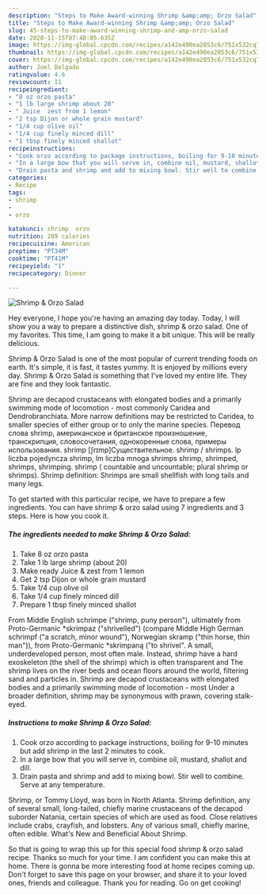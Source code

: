 ```yaml
---
description: "Steps to Make Award-winning Shrimp &amp;amp; Orzo Salad"
title: "Steps to Make Award-winning Shrimp &amp;amp; Orzo Salad"
slug: 45-steps-to-make-award-winning-shrimp-and-amp-orzo-salad
date: 2020-11-15T07:48:05.635Z
image: https://img-global.cpcdn.com/recipes/a142e490ea2053c6/751x532cq70/shrimp-orzo-salad-recipe-main-photo.jpg
thumbnail: https://img-global.cpcdn.com/recipes/a142e490ea2053c6/751x532cq70/shrimp-orzo-salad-recipe-main-photo.jpg
cover: https://img-global.cpcdn.com/recipes/a142e490ea2053c6/751x532cq70/shrimp-orzo-salad-recipe-main-photo.jpg
author: Joel Delgado
ratingvalue: 4.6
reviewcount: 11
recipeingredient:
- "8 oz orzo pasta"
- "1 lb large shrimp about 20"
- " Juice  zest from 1 lemon"
- "2 tsp Dijon or whole grain mustard"
- "1/4 cup olive oil"
- "1/4 cup finely minced dill"
- "1 tbsp finely minced shallot"
recipeinstructions:
- "Cook orzo according to package instructions, boiling for 9-10 minutes but add shrimp in the last 2 minutes to cook."
- "In a large bow that you will serve in, combine oil, mustard, shallot and dill."
- "Drain pasta and shrimp and add to mixing bowl. Stir well to combine. Serve at any temperature."
categories:
- Recipe
tags:
- shrimp
- 
- orzo

katakunci: shrimp  orzo 
nutrition: 289 calories
recipecuisine: American
preptime: "PT34M"
cooktime: "PT41M"
recipeyield: "1"
recipecategory: Dinner

---
```



![Shrimp &amp; Orzo Salad](https://img-global.cpcdn.com/recipes/a142e490ea2053c6/751x532cq70/shrimp-orzo-salad-recipe-main-photo.jpg)

Hey everyone, I hope you're having an amazing day today. Today, I will show you a way to prepare a distinctive dish, shrimp &amp; orzo salad. One of my favorites. This time, I am going to make it a bit unique. This will be really delicious.

Shrimp &amp; Orzo Salad is one of the most popular of current trending foods on earth. It's simple, it is fast, it tastes yummy. It is enjoyed by millions every day. Shrimp &amp; Orzo Salad is something that I've loved my entire life. They are fine and they look fantastic.

Shrimp are decapod crustaceans with elongated bodies and a primarily swimming mode of locomotion - most commonly Caridea and Dendrobranchiata. More narrow definitions may be restricted to Caridea, to smaller species of either group or to only the marine species. Перевод слова shrimp, американское и британское произношение, транскрипция, словосочетания, однокоренные слова, примеры использования. shrimp [ʃrɪmp]Существительное. shrimp / shrimps. lp liczba pojedyncza shrimp, lm liczba mnoga shrimps shrimp, shrimped, shrimps, shrimping. shrimp ( countable and uncountable; plural shrimp or shrimps). Shrimp definition: Shrimps are small shellfish with long tails and many legs.


To get started with this particular recipe, we have to prepare a few ingredients. You can have shrimp &amp; orzo salad using 7 ingredients and 3 steps. Here is how you cook it.

<!--inarticleads1-->

##### The ingredients needed to make Shrimp &amp; Orzo Salad:

1. Take 8 oz orzo pasta
1. Take 1 lb large shrimp (about 20)
1. Make ready  Juice &amp; zest from 1 lemon
1. Get 2 tsp Dijon or whole grain mustard
1. Take 1/4 cup olive oil
1. Take 1/4 cup finely minced dill
1. Prepare 1 tbsp finely minced shallot


From Middle English schrimpe (&#34;shrimp, puny person&#34;), ultimately from Proto-Germanic *skrimpaz (&#34;shrivelled&#34;) (compare Middle High German schrimpf (&#34;a scratch, minor wound&#34;), Norwegian skramp (&#34;thin horse, thin man&#34;)), from Proto-Germanic *skrimpaną (&#34;to shrivel&#34;. A small, underdeveloped person, most often male. Instead, shrimp have a hard exoskeleton (the shell of the shrimp) which is often transparent and The shrimp lives on the river beds and ocean floors around the world, filtering sand and particles in. Shrimp are decapod crustaceans with elongated bodies and a primarily swimming mode of locomotion - most Under a broader definition, shrimp may be synonymous with prawn, covering stalk-eyed. 

<!--inarticleads2-->

##### Instructions to make Shrimp &amp; Orzo Salad:

1. Cook orzo according to package instructions, boiling for 9-10 minutes but add shrimp in the last 2 minutes to cook.
1. In a large bow that you will serve in, combine oil, mustard, shallot and dill.
1. Drain pasta and shrimp and add to mixing bowl. Stir well to combine. Serve at any temperature.


Shrimp, or Tommy Lloyd, was born in North Atlanta. Shrimp definition, any of several small, long-tailed, chiefly marine crustaceans of the decapod suborder Natania, certain species of which are used as food. Close relatives include crabs, crayfish, and lobsters. Any of various small, chiefly marine, often edible. What&#39;s New and Beneficial About Shrimp. 

So that is going to wrap this up for this special food shrimp &amp; orzo salad recipe. Thanks so much for your time. I am confident you can make this at home. There is gonna be more interesting food at home recipes coming up. Don't forget to save this page on your browser, and share it to your loved ones, friends and colleague. Thank you for reading. Go on get cooking!
